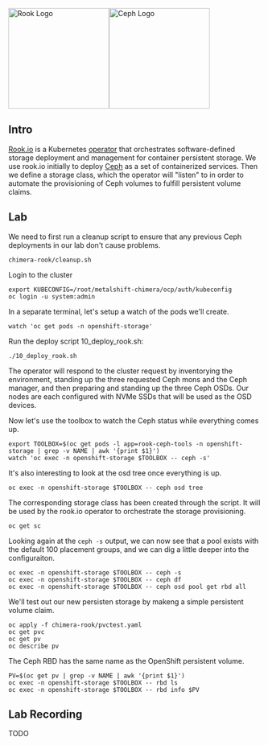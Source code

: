 <img src="https://landscape.cncf.io/logos/rook.svg" alt="Rook Logo" height="200px"><img src="https://ceph.com/wp-content/uploads/2016/07/Ceph_Logo_Stacked_RGB_120411_fa.png" alt="Ceph Logo" width="200px">

## Intro

[Rook.io](https://rook.io/) is a Kubernetes [operator](https://coreos.com/operators/) that orchestrates software-defined storage deployment and management for container persistent storage. We use rook.io initially to deploy [Ceph](https://ceph.com/) as a set of containerized services. Then we define a storage class, which the operator will "listen" to in order to automate the provisioning of Ceph volumes to fulfill persistent volume claims.


## Lab

We need to first run a cleanup script to ensure that any previous Ceph deployments in our lab don't cause problems.
```
chimera-rook/cleanup.sh
```

Login to the cluster
```
export KUBECONFIG=/root/metalshift-chimera/ocp/auth/kubeconfig
oc login -u system:admin
```

In a separate terminal, let's setup a watch of the pods we'll create.
```
watch 'oc get pods -n openshift-storage'
```

Run the deploy script 10_deploy_rook.sh:
```
./10_deploy_rook.sh
```

The operator will respond to the cluster request by inventorying the environment, standing up the three requested Ceph mons and the Ceph manager, and then preparing and standing up the three Ceph OSDs. Our nodes are each configured with NVMe SSDs that will be used as the OSD devices.


Now let's use the toolbox to watch the Ceph status while everything comes up.
```
export TOOLBOX=$(oc get pods -l app=rook-ceph-tools -n openshift-storage | grep -v NAME | awk '{print $1}')
watch 'oc exec -n openshift-storage $TOOLBOX -- ceph -s'
```

It's also interesting to look at the osd tree once everything is up.
```
oc exec -n openshift-storage $TOOLBOX -- ceph osd tree
```

The corresponding storage class has been created through the script. It will be used by the rook.io operator to orchestrate the storage provisioning.
``` 
oc get sc
```

Looking again at the `ceph -s` output, we can now see that a pool exists with the default 100 placement groups, and we can dig a little deeper into the configuraiton.
```
oc exec -n openshift-storage $TOOLBOX -- ceph -s
oc exec -n openshift-storage $TOOLBOX -- ceph df
oc exec -n openshift-storage $TOOLBOX -- ceph osd pool get rbd all
```

We'll test out our new persisten storage by makeng a simple persistent volume claim.
```
oc apply -f chimera-rook/pvctest.yaml
oc get pvc
oc get pv
oc describe pv
```

The Ceph RBD has the same name as the OpenShift persistent volume.
```
PV=$(oc get pv | grep -v NAME | awk '{print $1}')
oc exec -n openshift-storage $TOOLBOX -- rbd ls
oc exec -n openshift-storage $TOOLBOX -- rbd info $PV
```

## Lab Recording
TODO

